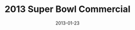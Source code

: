 ---
layout: media
category: media
title: "2013 Super Bowl Commercial"
date: 2013-01-23
description: "2013 Super Bowl"
tag: 
 - super-bowl
yt-video-id: "Y4SEJ-9fgfQ"
video: "http://s3.amazonaws.com/crossroads-media/other-media/video/2013%20Super%20Bowl%20Commercial.mp4"
video-poster: "http://s3.amazonaws.com/crossroads-media/images/super bowl still.jpg"
---